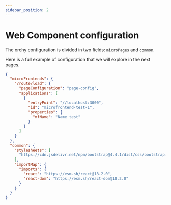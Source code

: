 ```yaml
---
sidebar_position: 2
---
```


# Web Component configuration

The orchy configuration is divided in two fields: `microPages` and `common`.

Here is a full example of configuration that we will explore in the next pages.

```json
{
  "microFrontends": {
    "/route/load": {
      "pageConfiguration": "page-config",
      "applications": [
        {
          "entryPoint": "//localhost:3000",
          "id": "microfrontend-test-1",
          "properties": {
            "mfName": "Name test"
          }
        }
      ]
    }
  },
  "common": {
    "stylesheets": [
      "https://cdn.jsdelivr.net/npm/bootstrap@4.4.1/dist/css/bootstrap.min.css"
    ],
    "importMap": {
      "imports": {
        "react": "https://esm.sh/react@18.2.0",
        "react-dom": "https://esm.sh/react-dom@18.2.0"
      }
    }
  }
}
```
